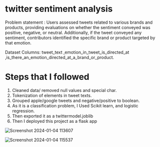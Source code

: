 # twitter sentiment analysis

Problem statement : Users assessed tweets related to various brands and products, providing evaluations on whether the sentiment conveyed was positive, negative, or neutral. Additionally, if the tweet conveyed any sentiment, contributors identified the specific brand or product targeted by that emotion.

Dataset Columns: tweet_text ,emotion_in_tweet_is_directed_at ,is_there_an_emotion_directed_at_a_brand_or_product.

# Steps that I followed
1. Cleaned data/ removed null values and special char.
2. Tokenization of elements in tweet texts.
3. Grouped apple/google tweets and negative/positive to boolean.
4. As it is a classification problem, I Used Scikit learn, and logistic regression.
5. Then exported it as a twittermodel.joblib
6. Then I deployed this project as a flask app

 ![Screenshot 2024-01-04 113607](https://github.com/iamamanporwal/sentimentanalysis/assets/74871831/09432866-2262-40e6-9524-1ee5b72888f2)

![Screenshot 2024-01-04 115537](https://github.com/iamamanporwal/sentimentanalysis/assets/74871831/2548d9e4-db85-4361-b094-7e87b6387df0)

